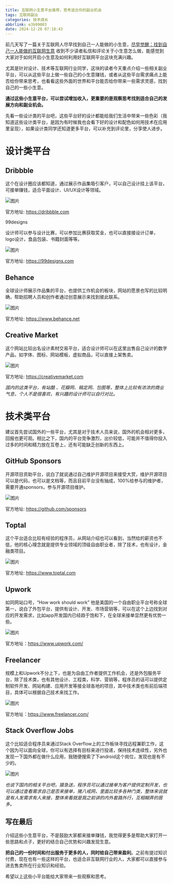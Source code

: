 ```yaml
---
title: 互联网小生意平台推荐，思考适合你的副业机会
tags: 互联网副业
categories: 技术成长
abbrlink: e3b99003
date: 2024-12-28 07:18:43
---
```


前几天写了一篇关于互联网人尽早找到自己一人能做的小生意，[尽早觉醒：找到自己一人能做的互联网生意](http://mp.weixin.qq.com/s?__biz=MzIzNDA3MzA3MQ==&mid=2464356058&idx=1&sn=4684f83f6a948c31eed382f2ccbaefec&chksm=ffec485ac89bc14ca75e6b546adc65c05d610d842b5435553863cfefac1066862d79ac7c5ad6&scene=21#wechat_redirect) 收到不少读者私信和评论关于小生意怎么做，能感觉到大家对于如何开启小生意及如何利用好互联网平台这块充满兴趣。

尤其是针对设计、技术等互联网行业同学，这块的读者今天重点介绍一些相关副业平台，可以从这些平台上做一些自己的小生意赚钱，或者从这些平台需求痛点上能否给你带来思考，也看看这些外面的世界和平台能否给你带来一些需求灵感，找到自己的一些小生意。

**通过这些小生意平台，可以尝试增加收入，更重要的是观察思考找到适合自己的发展方向和副业机会。**

先看一些设计类的平台吧，这些平台好的设计都能给我们生活中带来一些色彩（我知道这些设计类平台，是因为有时候我也会看下好的设计和配色如何用技术在应用里呈现），如果设计类同学还知道更多平台，可以补充到评论里，分享使人进步。

#  设计类平台

## Dribbble

这个在设计圈应该都知道，通过展示作品集吸引客户，可以自己设计挂上该平台，可接单赚钱，适合平面设计、UI/UX设计等领域。

![图片](https://raw.githubusercontent.com/zhulg/allpic/master/640-20241228072233598)


官方地址: https://dribbble.com

99designs

设计师可以参与设计比赛，可以参加比赛获取奖金，也可以直接接设计订单，logo设计，食品包装、书籍封面等等。

![图片](https://raw.githubusercontent.com/zhulg/allpic/master/640-20241228072019669)

官方地址: https://99designs.com

## Behance

全球设计师展示作品集的平台，也提供工作机会的板块，网站的愿景也写的比较明确，帮助招聘人员和创作者通过创意展示来找到彼此联系。

![图片](https://raw.githubusercontent.com/zhulg/allpic/master/640-20241228072019913)

官方地址: https://www.behance.net

## Creative Market

这个网站比较出名设计素材交易平台，适合设计师可以在这里出售自己设计的数字产品，如字体、图标、网站模板，虚拟商品，可以直接上架售卖。

![图片](https://raw.githubusercontent.com/zhulg/allpic/master/640-20241228072306096)

官方地址: https://creativemarket.com



*国内的这类平台，有站酷 、花瓣网、稿定网、包图等，整体上比较有浓浓的商业气息，个人不是很喜欢，有兴趣的设计师可以自行对比。*

#  技术类平台

建议首先尝试国外的一些平台，尤其是对于技术人员来说，国外的机会相对更多，回报也更可观。相比之下，国内的平台竞争激烈，出价较低，可能并不值得你投入过多的时间和精力放在互卷上，还有可能缺乏创新的东西上。

## GitHub Sponsors

开源项目资助平台，说白了就说通过自己维护开源项目来接受大赏，维护开源项目可以是代码，也可以是文档等，而且目前平台没有抽成，100%给参与的维护者，需要开通sponsors，参与开源项目维护。

![图片](https://raw.githubusercontent.com/zhulg/allpic/master/640-20241228072020397)

官方地址: https://github.com/sponsors

## Toptal

这个平台适合比较有经验的程序员，从网站介绍也可以看到，当然给的薪资也不低，他的核心理念就是提供专业领域的顶级自由职业者，除了技术，也有设计，金融类项目。

![图片](https://raw.githubusercontent.com/zhulg/allpic/master/640-20241228072331776)

官方地址: https://www.toptal.com

## Upwork

如同网站口号，“How work should work” 他是美国的一个自由职业平台号称全球第一，说白了外包平台，提供有设计、开发、市场营销等，可以在这个上边找到对应的开发需求，比如app开发国内已经趋于饱和下，在全球来接单显然更有优势一些。

![图片](https://raw.githubusercontent.com/zhulg/allpic/master/640-20241228072020899)

官方地址：https://www.upwork.com/

## Freelancer

规模上和Upwork不分上下，也是为自由工作者提供工作机会，还是外包服务平台，除了技术类，也有其他设计、工程类，科学、营销等，程序员的话可以提供定制软件开发、网站构建、应用开发等接全球各地的项目，其中技术类也有前后端项目，具体可以根据自己技术来找工作。

![图片](https://raw.githubusercontent.com/zhulg/allpic/master/640-20241228072348668)

官方地址：https://www.freelancer.com/

## Stack Overflow Jobs

这个比较适合程序员来通过Stack Overflow上的工作板块寻找远程兼职工作，这个因为可以面向全球，你可以有选择有目标来进行投递，保持技术连续性，另外也发现一下国外都在做什么应用，我随便搜索了下android这个岗位，发现也是有不少的。

![图片](https://raw.githubusercontent.com/zhulg/allpic/master/640-20241228072021432)



*也说下国内的相关平台吧，猿急送，程序员可以通过接单为客户提供定制开发，也可以通过查看需求自己是否来接单，猪八戒网，里面比较多各种门类，整体来说就是有人发需求有人来接，整体来看就是我之前讲的内外套路外行，互相糊弄的居多。*

## 写在最后

介绍这些小生意平台，不是鼓励大家都来接单赚钱，我觉得更多是帮助大家打开一些思路和点子，更好的结合自己优势和兴趣发现生意。

**把自己的一份时间和付出服务于更多的人，同时给自己带来盈利**。之前有提过知识付费，现在也有一些这样的平台，也适合非互联网行业的人，大家都可以直接参与进去售卖所在行业知识和经验。

希望以上这些小平台能给大家带来一些观察和思考。
